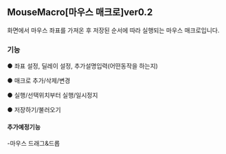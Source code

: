 ## MouseMacro[마우스 매크로]ver0.2

화면에서 마우스 좌표를 가져온 후 저장된 순서에 따라 실행되는 마우스 매크로입니다.
  
  
  
  
  
  
    
### 기능

● 좌표 설정, 딜레이 설정, 추가설명입력(어떤동작을 하는지)

● 매크로 추가/삭제/변경

● 실행/선택위치부터 실행/일시정지

● 저장하기/불러오기


#### 추가예정기능
-마우스 드래그&드롭
